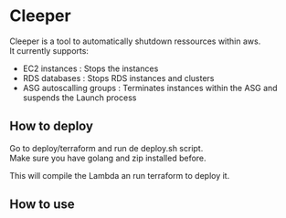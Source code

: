 # Cleeper

Cleeper is a tool to automatically shutdown ressources within aws.  
It currently supports:  
* EC2 instances : Stops the instances  
* RDS databases : Stops RDS instances and clusters  
* ASG autoscalling groups : Terminates instances within the ASG and suspends the Launch process  


## How to deploy

Go to deploy/terraform and run de deploy.sh script.  
Make sure you have golang and zip installed before.  

  
This will compile the Lambda an run terraform to deploy it.

## How to use  